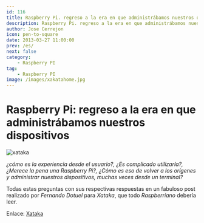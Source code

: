 ```yaml
---
id: 116
title: Raspberry Pi. regreso a la era en que administrábamos nuestros dispositivos
description: Raspberry Pi. regreso a la era en que administrábamos nuestros dispositivos
author: Jose Cerrejon
icon: pen-to-square
date: 2013-03-27 11:00:00
prev: /es/
next: false
category:
    - Raspberry PI
tag:
    - Raspberry PI
image: /images/xakatahome.jpg
---
```


# Raspberry Pi: regreso a la era en que administrábamos nuestros dispositivos

![xataka](/images/xakatahome.jpg)

_¿cómo es la experiencia desde el usuario?, ¿Es complicado utilizarla?, ¿Merece la pena una Raspberry Pi?, ¿Cómo es eso de volver a los orígenes y administrar nuestros dispositivos, muchas veces desde un terminal?_

Todas estas preguntas con sus respectivas respuestas en un fabuloso post realizado por _Fernando Dotuel_ para _Xataka_, que todo _Raspberriano_ debería leer.

Enlace: [Xataka](https://www.xataka.com/componentes-de-pc/raspberry-pi-regreso-a-la-era-en-que-administrabamos-nuestros-dispositivos)
